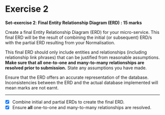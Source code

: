 # Exercise 2

**Set-exercise 2**:  **Final Entity Relationship Diagram (ERD) : 15 marks**

Create a final Entity Relationship Diagram (ERD) for your micro-service.  This final ERD will be the result of combining the initial (or subsequent) ERD/s with the partial ERD resulting from your Normalisation.

This final ERD should only include entities and relationships (including relationship link phrases) that can be justified from reasonable assumptions.  **Make sure that all one-to-one and many-to-many relationships are resolved prior to submission.**  State any assumptions you have made.

Ensure that the ERD offers an accurate representation of the database. Inconsistencies between the ERD and the actual database implemented will mean marks are not earnt.

---

- [X] Combine initial and partial ERDs to create the final ERD.
- [X] Ensure **all** one-to-one and many-to-many relationships are resolved.
